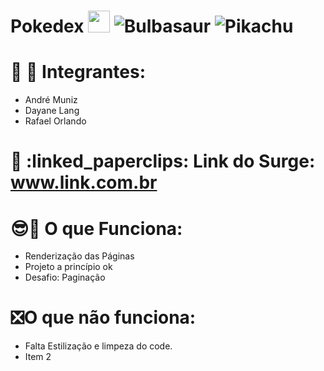 # Pokedex  <img src='https://upload.wikimedia.org/wikipedia/commons/thumb/5/53/Pok%C3%A9_Ball_icon.svg/1026px-Pok%C3%A9_Ball_icon.svg.png' width='35px'/> <img alt='Bulbasaur' src='https://github.com/TheArtificial/pokemon-icons/blob/master/_icons/PNG/1x/001-bulbasaur-shiny.png?raw=true'/> <img alt='Pikachu' src='https://github.com/TheArtificial/pokemon-icons/blob/master/_icons/PNG/1x/025-pikachu.png?raw=true' />

# 🙋 :no_good: Integrantes: 
- André Muniz
- Dayane Lang
- Rafael Orlando

# 🔗 :linked_paperclips: Link do Surge: www.link.com.br

# :sunglasses::star2: O que Funciona:
- Renderização das Páginas
- Projeto a princípio ok
- Desafio: Paginação

# :negative_squared_cross_mark:O que não funciona: 
- Falta Estilização e limpeza do code.
- Item 2
